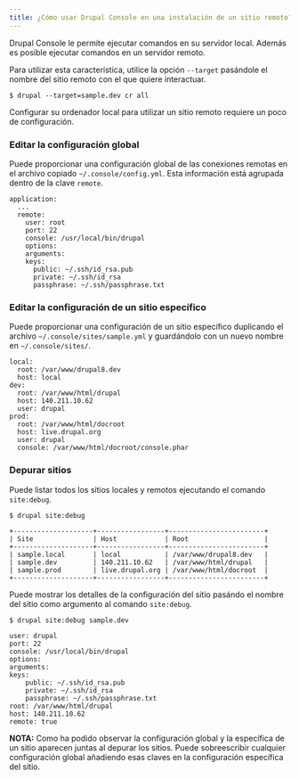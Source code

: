 ```yaml
---
title: ¿Cómo usar Drupal Console en una instalación de un sitio remoto?
---
```


Drupal Console le permite ejecutar comandos en su servidor local. Además es posible ejecutar comandos en un servidor remoto.

Para utilizar esta característica, utilice la opción `--target` pasándole el nombre del sitio remoto con el que quiere interactuar.  
```
$ drupal --target=sample.dev cr all
```

Configurar su ordenador local para utilizar un sitio remoto requiere un poco de configuración.

### Editar la configuración global
Puede proporcionar una configuración global de las conexiones remotas en el archivo copiado `~/.console/config.yml`. Esta información está agrupada dentro de la clave `remote`.
```
application:
  ...
  remote:
    user: root
    port: 22
    console: /usr/local/bin/drupal
    options:
    arguments:
    keys:
      public: ~/.ssh/id_rsa.pub
      private: ~/.ssh/id_rsa
      passphrase: ~/.ssh/passphrase.txt
```

### Editar la configuración de un sitio específico
Puede proporcionar una configuración de un sitio específico duplicando el archivo `~/.console/sites/sample.yml` y guardándolo con un nuevo nombre en `~/.console/sites/`.

```
local:
  root: /var/www/drupal8.dev
  host: local
dev:
  root: /var/www/html/drupal
  host: 140.211.10.62
  user: drupal
prod:
  root: /var/www/html/docroot
  host: live.drupal.org
  user: drupal
  console: /var/www/html/docroot/console.phar
```

### Depurar sitios
Puede listar todos los sitios locales y remotos ejecutando el comando `site:debug`.
```
$ drupal site:debug

+--------------------+-----------------+------------------------+
| Site               | Host            | Root                   |
+--------------------+-----------------+------------------------+
| sample.local       | local           | /var/www/drupal8.dev   |
| sample.dev         | 140.211.10.62   | /var/www/html/drupal   |
| sample.prod        | live.drupal.org | /var/www/html/docroot  |
+--------------------+-----------------+------------------------+
```

Puede mostrar los detalles de la configuración del sitio pasándo el nombre del sitio como argumento al comando `site:debug`. 
```
$ drupal site:debug sample.dev

user: drupal
port: 22
console: /usr/local/bin/drupal
options:
arguments: 
keys:
    public: ~/.ssh/id_rsa.pub
    private: ~/.ssh/id_rsa
    passphrase: ~/.ssh/passphrase.txt
root: /var/www/html/drupal
host: 140.211.10.62
remote: true
```

**NOTA:** Como ha podido observar la configuración global y la específica de un sitio aparecen juntas al depurar los sitios. Puede sobreescribir cualquier configuración global añadiendo esas claves en la configuración específica del sitio.
